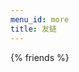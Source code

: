 ```yaml
---
menu_id: more
title: 友链
---
```


<!-- {% friends repo:jhlzlove/blog-api api:https://hexo-friends-api.vercel.app %} -->
{% friends %}